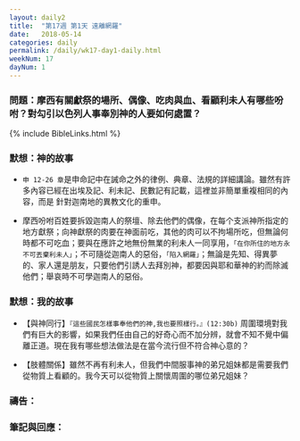 ```yaml
---
layout: daily2
title:  "第17週 第1天 遠離網羅"
date:   2018-05-14
categories: daily
permalink: /daily/wk17-day1-daily.html
weekNum: 17
dayNum: 1
---
```


### 問題：摩西有關獻祭的場所、偶像、吃肉與血、看顧利未人有哪些吩咐？對勾引以色列人事奉別神的人要如何處置？

{% include BibleLinks.html %}

### 默想：神的故事 
+ `申 12-26 章`是申命記中在誡命之外的律例、典章、法規的詳細講論。雖然有許多內容已經在出埃及記、利未記、民數記有記載，這裡並非簡單重複相同的內容，而是
針對迦南地的異教文化的重申。

+ 摩西吩咐百姓要拆毀迦南人的祭壇、除去他們的偶像，在每个支派神所指定的地方獻祭；向神獻祭的肉要在神面前吃，其他的肉可以不拘場所吃，但無論何時都不可吃血；要與在應許之地無份無業的利未人一同享用，`「在你所住的地方永不可丟棄利未人」`；不可隨從迦南人的惡俗，`「陷入網羅」`；無論是先知、得異夢的、家人還是朋友，只要他們引誘人去拜別神，都要因與耶和華神的約而除滅他們；舉哀時不可學迦南人的惡俗。

### 默想：我的故事 
+ 【與神同行】`『這些國民怎樣事奉他們的神,我也要照樣行。』(12:30b)` 周圍環境對我們有巨大的影響，如果我們任由自己的好奇心而不加分辨，就會不知不覺中偏離正道。現在我有哪些想法做法是在當今流行但不符合神心意的？

+ 【肢體關係】雖然不再有利未人，但我們中間服事神的弟兄姐妹都是需要我們從物質上看顧的。我今天可以從物質上關懷周圍的哪位弟兄姐妹？

### 禱告：


### 筆記與回應：
